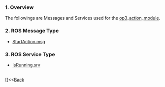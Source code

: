 ### 1. Overview
The followings are Messages and Services used for the [op3_action_module](op3_action_module.md).  
 
### 2. ROS Message Type
* [StartAction.msg](op3_StartAction.msg)  

### 3. ROS Service Type
* [IsRunning.srv](op3_IsRunning.srv)
  
<br>[[&lt;&lt;[Back](ROBOTIS-OP3-msgs.md)
